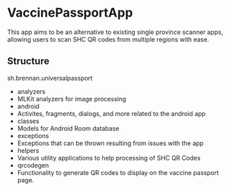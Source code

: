 # VaccinePassportApp

This app aims to be an alternative to existing single province scanner apps, allowing users to scan SHC QR codes from multiple regions with ease.

## Structure

sh.brennan.universalpassport
 - analyzers
  - MLKit analyzers for image processing
 - android
  - Activites, fragments, dialogs, and more related to the android app
 - classes
  - Models for Android Room database
 - exceptions
  - Exceptions that can be thrown resulting from issues with the app
 - helpers
  - Various utility applications to help processing of SHC QR Codes
 - qrcodegen
  - Functionality to generate QR codes to display on the vaccine passport page.
